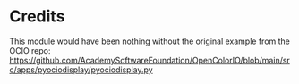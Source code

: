 # Credits
This module would have been nothing without the original example from the 
OCIO repo: https://github.com/AcademySoftwareFoundation/OpenColorIO/blob/main/src/apps/pyociodisplay/pyociodisplay.py